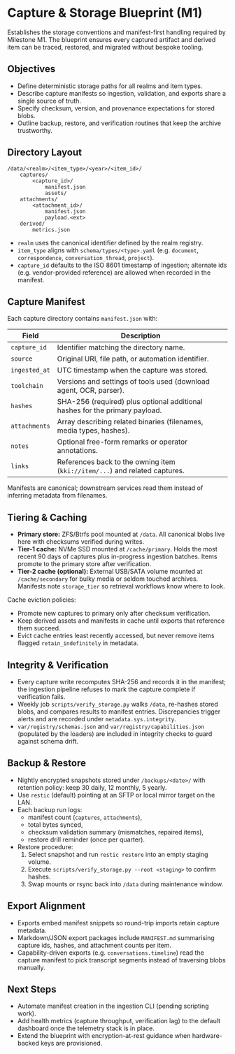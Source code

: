 # Capture & Storage Blueprint (M1)

Establishes the storage conventions and manifest-first handling required by
Milestone M1. The blueprint ensures every captured artifact and derived item can
be traced, restored, and migrated without bespoke tooling.

## Objectives
- Define deterministic storage paths for all realms and item types.
- Describe capture manifests so ingestion, validation, and exports share a
  single source of truth.
- Specify checksum, version, and provenance expectations for stored blobs.
- Outline backup, restore, and verification routines that keep the archive
  trustworthy.

## Directory Layout

```
/data/<realm>/<item_type>/<year>/<item_id>/
    captures/
        <capture_id>/
            manifest.json
            assets/
    attachments/
        <attachment_id>/
            manifest.json
            payload.<ext>
    derived/
        metrics.json
```

- `realm` uses the canonical identifier defined by the realm registry.
- `item_type` aligns with `schema/types/<type>.yaml` (e.g. `document`,
  `correspondence`, `conversation_thread`, `project`).
- `capture_id` defaults to the ISO 8601 timestamp of ingestion; alternate ids
  (e.g. vendor-provided reference) are allowed when recorded in the manifest.

## Capture Manifest
Each capture directory contains `manifest.json` with:

| Field | Description |
| --- | --- |
| `capture_id` | Identifier matching the directory name. |
| `source` | Original URI, file path, or automation identifier. |
| `ingested_at` | UTC timestamp when the capture was stored. |
| `toolchain` | Versions and settings of tools used (download agent, OCR, parser). |
| `hashes` | SHA-256 (required) plus optional additional hashes for the primary payload. |
| `attachments` | Array describing related binaries (filenames, media types, hashes). |
| `notes` | Optional free-form remarks or operator annotations. |
| `links` | References back to the owning item (`kki://item/...`) and related captures. |

Manifests are canonical; downstream services read them instead of inferring
metadata from filenames.

## Tiering & Caching
- **Primary store:** ZFS/Btrfs pool mounted at `/data`. All canonical blobs live
  here with checksums verified during writes.
- **Tier-1 cache:** NVMe SSD mounted at `/cache/primary`. Holds the most recent
  90 days of captures plus in-progress ingestion batches. Items promote to the
  primary store after verification.
- **Tier-2 cache (optional):** External USB/SATA volume mounted at
  `/cache/secondary` for bulky media or seldom touched archives. Manifests note
  `storage_tier` so retrieval workflows know where to look.

Cache eviction policies:
- Promote new captures to primary only after checksum verification.
- Keep derived assets and manifests in cache until exports that reference them
  succeed.
- Evict cache entries least recently accessed, but never remove items flagged
  `retain_indefinitely` in metadata.

## Integrity & Verification
- Every capture write recomputes SHA-256 and records it in the manifest; the
  ingestion pipeline refuses to mark the capture complete if verification fails.
- Weekly job `scripts/verify_storage.py` walks `/data`, re-hashes stored blobs,
  and compares results to manifest entries. Discrepancies trigger alerts and are
  recorded under `metadata.sys.integrity`.
- `var/registry/schemas.json` and `var/registry/capabilities.json` (populated by
  the loaders) are included in integrity checks to guard against schema drift.

## Backup & Restore
- Nightly encrypted snapshots stored under `/backups/<date>/` with retention
  policy: keep 30 daily, 12 monthly, 5 yearly.
- Use `restic` (default) pointing at an SFTP or local mirror target on the LAN.
- Each backup run logs:
  - manifest count (`captures`, `attachments`),
  - total bytes synced,
  - checksum validation summary (mismatches, repaired items),
  - restore drill reminder (once per quarter).
- Restore procedure:
  1. Select snapshot and run `restic restore` into an empty staging volume.
  2. Execute `scripts/verify_storage.py --root <staging>` to confirm hashes.
  3. Swap mounts or rsync back into `/data` during maintenance window.

## Export Alignment
- Exports embed manifest snippets so round-trip imports retain capture metadata.
- Markdown/JSON export packages include `MANIFEST.md` summarising capture ids,
  hashes, and attachment counts per item.
- Capability-driven exports (e.g. `conversations.timeline`) read the capture
  manifest to pick transcript segments instead of traversing blobs manually.

## Next Steps
- Automate manifest creation in the ingestion CLI (pending scripting work).
- Add health metrics (capture throughput, verification lag) to the default
  dashboard once the telemetry stack is in place.
- Extend the blueprint with encryption-at-rest guidance when hardware-backed
  keys are provisioned.

